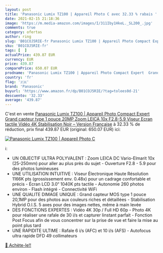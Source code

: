```yaml
---
layout: post
title: 'Panasonic Lumix TZ100 | Appareil Photo C avec 32.33 % rabais '
date: 2021-02-15 21:18:36
image: 'https://m.media-amazon.com/images/I/311Iby1HkeL._SL200_.jpg'
comments: true
category: ofertas
author: ring
slug: 'B01COJ5RIE-fr Panasonic Lumix TZ100 | Appareil Photo Compact Expert...'
sku: 'B01COJ5RIE-fr'
tags: [  ]
actualPrice: 439.87 EUR
currency: EUR
price: 439.87
comparePrice: 650.07 EUR
prodname: 'Panasonic Lumix TZ100 | Appareil Photo Compact Expert  Grand capteur type 1 pouce 20MP  Zoom LEICA 10x F2.8-5.9  Viseur  Ecran tactile  Vidéo 4K  Stabilisation  Noir – Version Française'
country: 'fr'
flag: '🇫🇷'
brand: 'Panasonic'
buyurl: 'https://www.amazon.fr/dp/B01COJ5RIE/?tag=tolees0d-21'
descuento: '32.33'
average: '439.87'
---
```


C'est en vente [Panasonic Lumix TZ100 | Appareil Photo Compact Expert  Grand capteur type 1 pouce 20MP  Zoom LEICA 10x F2.8-5.9  Viseur  Ecran tactile  Vidéo 4K  Stabilisation  Noir – Version Française](https://www.amazon.fr/dp/B01COJ5RIE/?tag=tolees0d-21)  à  32.33 % de réduction, prix final  439.87 EUR (original: 650.07 EUR) ici:

[![Panasonic Lumix TZ100 | Appareil Photo C](https://m.media-amazon.com/images/I/311Iby1HkeL._SL200_.jpg)](https://www.amazon.fr/dp/B01COJ5RIE/?tag=tolees0d-21)

ℹ️:

- UN OBJECTIF ULTRA POLYVALENT : Zoom LEICA DC Vario-Elmarit 10x (25-250mm) pour aller au plus près du sujet - Ouverture F2.8 - 5.9 pour des photos lumineuses
- UNE UTILISATION INTUITIVE : Viseur Électronique Haute Résolution 1166K pts (grossissement env. 0.48x) pour un cadrage confortable et précis - Écran LCD 3.0“ 1040K pts tactile - Autonomie 260 photos environ - Flash intégré - Connectivité WiFi
- UNE QUALITE DIMAGE UNIQUE : Grand capteur MOS type 1 pouce 20,1MP pour des photos aux couleurs riches et détaillées - Stabilisation Hybrid O.I.S. 5 axes pour des images nettes, même à main levée
- DES FONCTIONS EXPERTES : Vidéo 4K 30p / Full HD 60p - Photo 4K pour réaliser une rafale de 30 i/s et capturer linstant parfait - Fonction Post Focus afin de vous concentrer sur la prise de vue et faire la mise au point plus tard
- UNE RAPIDITE ULTIME : Rafale 6 i/s (AFC) et 10 i/s (AFS) - Autofocus ultra rapide DFD 49 collimateurs

[🛒 Achète-le!!](https://www.amazon.fr/dp/B01COJ5RIE/?tag=tolees0d-21)
